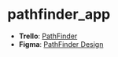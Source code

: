 # pathfinder_app



- **Trello**: [PathFinder](https://trello.com/b/C6R7tr2N/allamvizsgawidgetek)
- **Figma**: [PathFinder Design](https://www.figma.com/design/bIvoq3Azhlh2txpaQYpWp8/PathFinder?node-id=0-1&p=f&t=DBAuXmdJSXjntfh6-0)
